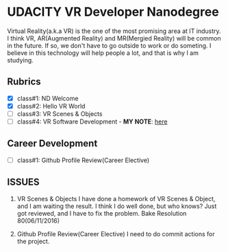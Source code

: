 # UDACITY VR Developer Nanodegree

Virtual Reality(a.k.a VR) is the one of the most promising area at IT industry. I think VR, AR(Augmented Reality) and MR(Mergied Reality) will be common in the future. If so, we don't have to go outside to work or do someting.
I believe in this technology will help people a lot, and that is why I am studying.

## Rubrics

- [x] class#1: ND Welcome
- [x] class#2: Hello VR World
- [ ] class#3: VR Scenes & Objects
- [ ] class#4: VR Software Development -	**MY NOTE**: [here](README-3-1.md)

## Career Development
- [ ] class#1: Github Profile Review(Career Elective)

## ISSUES

1. VR Scenes & Objects
	I have done a homework of VR Scenes & Object, and I am waiting the result. I think I do well done, but who knows?
	Just got reviewed, and I have to fix the problem. Bake Resolution 80(06/11/2016)

2. Github Profile Review(Career Elective)
	I need to do commit actions for the project.
